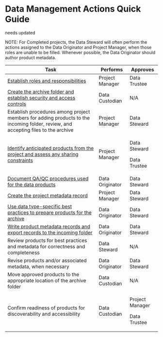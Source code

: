 # Data Management Actions Quick Guide

needs updated



NOTE: For Completed projects, the Data Steward will often perform the actions assigned to the Data Originator and Project Manager, when those roles are unable to be filled. Whenever possible, the Data Originator should author product metadata.

| Task                                                                                                                                                                          | Performs        | Approves                                   |
| ----------------------------------------------------------------------------------------------------------------------------------------------------------------------------- | --------------- | ------------------------------------------ |
| [ Establish roles and responsibilities](/fundamental-activities/establish-roles-and-responsibilities.md)                                               | Project Manager | Data Trustee                               |
| [Create the archive folder and establish security and access controls](/fundamental-activities/security-and-preservation.md)                           | Data Custodian  | N/A                                        |
| Establish procedures among project members for adding products to the incoming folder, review, and accepting files to the archive                                             | Project Manager | Data Steward                               |
| [Identify anticipated products from the project and assess any sharing constraints](/background/definition-of-project-and-product-aka-data-resources.md)                       | Project Manager | <p>Data Steward </p><p>Data Trustee</p>    |
| [Document QA/QC procedures used for the data products](/fundamental-activities/quality-management.md)                                                  | Data Originator | Data Steward                               |
| [Create the project metadata record](https://ak-region-dst.gitbook.io/alaska-region-mdeditor-interim-user-guide/project-entry-guidance)                                       | Project Manager | Data Steward                               |
| [Use data type-specific best practices to prepare products for the archive](broken-reference)                                                                                 | Data Originator | Data Steward                               |
| [Write product metadata records and export records to the incoming folder](https://ak-region-dst.gitbook.io/alaska-region-mdeditor-interim-user-guide/product-entry-guidance) | Data Originator | Data Steward                               |
| Review products for best practices and metadata for correctness and completeness                                                                                              | Data Steward    | N/A                                        |
| Revise products and/or associated metadata, when necessary                                                                                                                    | Data Originator | Data Steward                               |
| Move approved products to the appropriate location of the archive folder                                                                                                      | Data Custodian  | N/A                                        |
| Confirm readiness of products for discoverability and accessibility                                                                                                           | Data Custodian  | <p>Project Manager </p><p>Data Trustee</p> |
